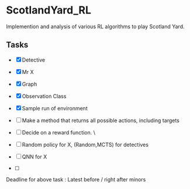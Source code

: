 # ScotlandYard_RL

Implemention and analysis of various RL algorithms to play Scotland Yard. 

## Tasks
- [x] Detective
- [x] Mr X
- [x] Graph
- [x] Observation Class
- [x] Sample run of environment
- [ ] Make a method that returns all possible actions, including targets 
- [ ] Decide on a reward function. \

- [ ] Random policy for X, (Random,MCTS) for detectives 
- [ ] QNN for X
- [ ] 
Deadline for above task : Latest before / right after minors 
  
